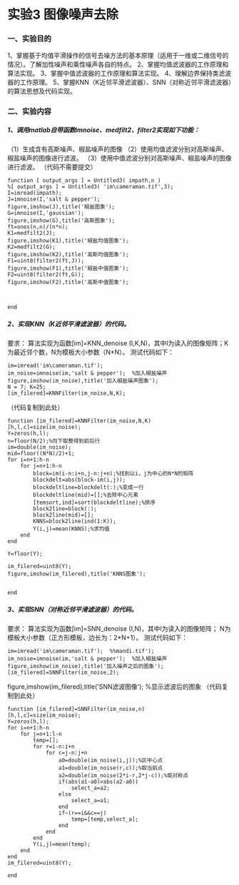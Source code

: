 # 实验3 图像噪声去除
### 一、实验目的
1、掌握基于均值平滑操作的信号去噪方法的基本原理（适用于一维或二维信号的情况）。了解加性噪声和乘性噪声各自的特点。
2、掌握均值滤波器的工作原理和算法实现。
3、掌握中值滤波器的工作原理和算法实现。
4、理解边界保持类滤波器的工作原理。
5、掌握KNN（K近邻平滑滤波器）、SNN（对称近邻平滑滤波器）的算法思想及代码实现。

### 二、实验内容
##### 1、调用matlab自带函数imnoise、medfilt2、filter2实现如下功能：
（1）生成含有高斯噪声、椒盐噪声的图像
（2）使用均值滤波分别对高斯噪声、椒盐噪声的图像进行滤波。
（3）使用中值滤波分别对高斯噪声、椒盐噪声的图像进行滤波。
（代码不需要提交）

 

```
function [ output_args ] = Untitled3( impath,n )
%[ output_args ] = Untitled3( 'im\cameraman.tif',3);
I=imread(impath);
J=imnoise(I,'salt & pepper');
figure,imshow(J),title('椒盐图象'); 
G=imnoise(I,'gaussian');
figure,imshow(G),title('高斯图象'); 
ft=ones(n,n)/(n*n);
K1=medfilt2(J);
figure,imshow(K1),title('椒盐均值图象'); 
K2=medfilt2(G);
figure,imshow(K2),title('高斯均值图象'); 
F1=uint8(filter2(ft,J));
figure,imshow(F1),title('椒盐中值图象'); 
F2=uint8(filter2(ft,G));
figure,imshow(F2),title('高斯中值图象'); 



end
```

##### 2、实现KNN（K近邻平滑滤波器）的代码。
要求： 
算法实现为函数[im]=KNN_denoise (I,K,N)，其中I为读入的图像矩阵；K为最近邻个数，N为模板大小参数（N*N）。
测试代码如下：

```
im=imread('im\cameraman.tif');   
im_noise=imnoise(im,'salt & pepper');  %加入椒盐噪声
figure,imshow(im_noise),title('加入椒盐噪声图象'); 
N = 7; K=25;
[im_filered]=KNNFilter(im_noise,N,K);
```

（代码复制到此处）

```
function [im_filered]=KNNFilter(im_noise,N,K)
[h,l,c]=size(im_noise);
Y=zeros(h,l);
n=floor(N/2);%向下取整得到前后行
im=double(im_noise);
mid=floor((N*N)/2)+1;
for i=n+1:h-n
    for j=n+1:h-n
        block=im(i-n:i+n,j-n:j+n);%找到以i，j为中心的N*N的矩阵
        blockdelt=abs(block-im(i,j));
        blockdeltline=blockdelt(:);%变成一行
        blockdeltline(mid)=[];%去除中心元素
        [temsort,ind]=sort(blockdeltline);%排序
        block2line=block(:);
        block2line(mid)=[];
        KNNS=block2line(ind(1:K));
        Y(i,j)=mean(KNNS);%求均值
    end
end

Y=floor(Y);

im_filered=uint8(Y);
figure,imshow(im_filered),title('KNNS图象'); 


end
```

##### 3、实现SNN（对称近邻平滑滤波器）的代码。
要求： 
算法实现为函数[im]=SNN_denoise (I,N)，其中I为读入的图像矩阵； N为模板大小参数（正方形模板，边长为：2*N+1）。
测试代码如下：

```
im=imread('im\cameraman.tif');  %%mandi.tif'); 
im_noise=imnoise(im,'salt & pepper');  %加入椒盐噪声
figure,imshow(im_noise),title('加入噪声之后的图象');  
[im_filered]=SNNFilter(im_noise,2);
```

figure,imshow(im_filered),title('SNN滤波图像'); %显示滤波后的图象
（代码复制到此处）

```
function [im_filered]=SNNFilter(im_noise,n)
[h,l,c]=size(im_noise);
Y=zeros(h,l);
for i=n+1:h-n
    for j=n+1:l-n
        temp=[];
        for r=i-n:i+n
            for c=j-n:j+n
                a0=double(im_noise(i,j));%区中心点
                a1=double(im_noise(r,c));%取当前点
                a2=double(im_noise(2*i-r,2*j-c));%取对称点
                if(abs(a1-a0)>abs(a2-a0))
                    select_a=a2;
                else
                    select_a=a1;
                end
                if~(r==i&&c==j)
                    temp=[temp,select_a];
                end
            end
        end
        Y(i,j)=mean(temp);
    end
end
im_filered=uint8(Y);

end
```






